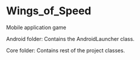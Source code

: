# Wings_of_Speed
Mobile application game

Android folder: Contains the AndroidLauncher class.

Core folder: Contains rest of the project classes.

